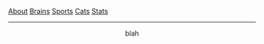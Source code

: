 [About](https://tcdixon4.github.io/about)       [Brains](https://tcdixon4.github.io/brains)        [Sports](https://tcdixon4.github.io/sports)        [Cats](https://tcdixon4.github.io/cats)        [Stats](https://tcdixon4.github.io/stats)


---

<div align="center">blah</div>
